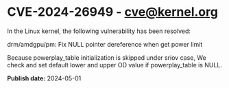 # CVE-2024-26949 - cve@kernel.org

In the Linux kernel, the following vulnerability has been resolved:

drm/amdgpu/pm: Fix NULL pointer dereference when get power limit

Because powerplay_table initialization is skipped under
sriov case, We check and set default lower and upper OD
value if powerplay_table is NULL.

**Publish date:** 2024-05-01
